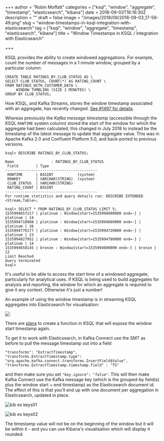 +++
author = "Robin Moffatt"
categories = ["ksql", "window", "aggregate", "timestamp", "elasticsearch", "kibana"]
date = 2018-09-03T16:16:30Z
description = ""
draft = false
image = "/images/2018/09/2018-09-03_17-58-49.png"
slug = "window-timestamps-in-ksql-integration-with-elasticsearch"
tag = ["ksql", "window", "aggregate", "timestamp", "elasticsearch", "kibana"]
title = "Window Timestamps in KSQL / Integration with Elasticsearch"

+++

KSQL provides the ability to create windowed aggregations. For example,
count the number of messages in a 1 minute window, grouped by a
particular column:

``` {.sql}
CREATE TABLE RATINGS_BY_CLUB_STATUS AS \
SELECT CLUB_STATUS, COUNT(*) AS RATING_COUNT \
FROM RATINGS_WITH_CUSTOMER_DATA \
     WINDOW TUMBLING (SIZE 1 MINUTES) \
GROUP BY CLUB_STATUS;
```

How KSQL, and Kafka Streams, stores the window timestamp associated with
an aggregate, has recently changed. [See \#1497 for
details](https://github.com/confluentinc/ksql/issues/1497).

Whereas previously the *Kafka message timestamp* (accessible through the
KSQL `ROWTIME` system column) stored the start of the window for which
the aggregate had been calculated, this changed in July 2018 to instead
be the timestamp of the latest message to update that aggregate value.
This was in Apache Kafka 2.0 and Confluent Platform 5.0, and back-ported
to previous versions.

```
ksql> DESCRIBE RATINGS_BY_CLUB_STATUS;

Name                 : RATINGS_BY_CLUB_STATUS
 Field        | Type
------------------------------------------
 ROWTIME      | BIGINT           (system)
 ROWKEY       | VARCHAR(STRING)  (system)
 CLUB_STATUS  | VARCHAR(STRING)
 RATING_COUNT | BIGINT
------------------------------------------
For runtime statistics and query details run: DESCRIBE EXTENDED <Stream,Table>;

ksql> SELECT * FROM RATINGS_BY_CLUB_STATUS LIMIT 5;
1535994657217 | platinum : Window{start=1535994600000 end=-} | platinum | 14
1535994718988 | platinum : Window{start=1535994660000 end=-} | platinum | 26
1535994776177 | platinum : Window{start=1535994720000 end=-} | platinum | 23
1535994827952 | platinum : Window{start=1535994780000 end=-} | platinum | 14
1535994658145 | bronze : Window{start=1535994600000 end=-} | bronze | 12
Limit Reached
Query terminated
ksql>
```

It's useful to be able to access the start time of a windowed aggregate,
particularly for analytical uses. If KSQL is being used to build
aggregates for analysis and reporting, the window for which an aggregate
is required to give it any context. Otherwise it's just a number!

An example of using the window timestamp is in streaming KSQL aggregates
into Elasticsearch for visualisation:

![](/content/images/2018/09/ksqlsoe08.png)

There are [plans](https://github.com/confluentinc/ksql/issues/1674) to create a function in KSQL that will expose the window start timestamp again.

To get it to work with Elasticsearch, in Kafka Connect use the SMT as
before to pull the message timestamp out into a field

    "transforms": "ExtractTimestamp",
    "transforms.ExtractTimestamp.type": "org.apache.kafka.connect.transforms.InsertField$Value",
    "transforms.ExtractTimestamp.timestamp.field" : "TS"

and then make sure you set `"key.ignore": "false"`. This will then make
Kafka Connect use the Kafka message key (which is the grouped-by
field(s) plus the window start + end timestamp) as the Elasticsearch
document id. The effect of this is that you'll end up with one document
per aggregation in Elasticsearch, updated in place.

![kib es keys01](/content/images/2018/09/kib-es-keys01.png)

![kib es keys02](/content/images/2018/09/kib-es-keys02.png)

The timestamp value will not be on the beginning of the window but it
will be within it - and you can use Kibana's visualisation which will
display it rounded:
